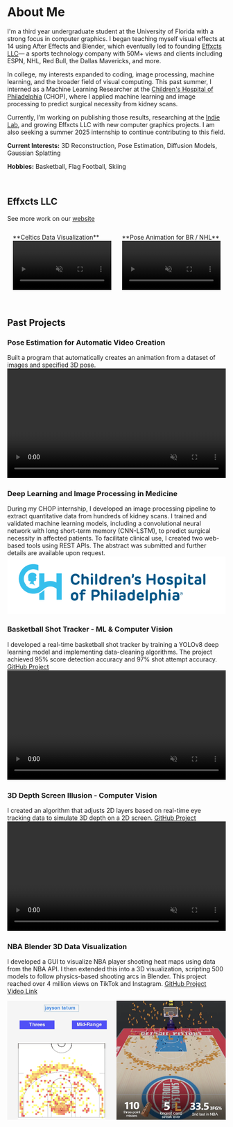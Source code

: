 # About Me

I'm a third year undergraduate student at the University of Florida with a strong focus in computer graphics. I began teaching myself visual effects at 14 using After Effects and Blender, which eventually led to founding <a href="https://www.effxcts.com" target="_blank">Effxcts LLC</a>— a sports technology company with 50M+ views and clients including ESPN, NHL, Red Bull, the Dallas Mavericks, and more.

In college, my interests expanded to coding, image processing, machine learning, and the broader field of visual computing. This past summer, I interned as a Machine Learning Researcher at the <a href="https://www.chop.edu/" target="_blank">Children's Hospital of Philadelphia</a> (CHOP), where I applied machine learning and image processing to predict surgical necessity from kidney scans.

Currently, I’m working on publishing those results, researching at the <a href="https://www.cise.ufl.edu/~eragan/indie.html" target="_blank">Indie Lab</a>, and growing Effxcts LLC with new computer graphics projects. I am also seeking a summer 2025 internship to continue contributing to this field.

**Current Interests:** 3D Reconstruction, Pose Estimation, Diffusion Models, Gaussian Splatting

**Hobbies:** Basketball, Flag Football, Skiing

<br>


## Effxcts LLC

See more work on our <a href="https://www.effxcts.com" target="_blank"> website</a>
<div style="display: flex; flex-wrap: wrap; justify-content: space-evenly;">
    <div style="flex-basis: 45%; margin: 2.5%;">
        **Celtics Data Visualization**
        <video controls loop="" muted="" autoplay="" style="width: 100%; height: auto;">
            <source src="https://github.com/avishah3/avishah3.github.io/raw/refs/heads/main/videos/Celtics%20Data%20Visualization.mp4">
        </video>
    </div>
    <div style="flex-basis: 45%; margin: 2.5%;">
        **Pose Animation for BR / NHL**
        <video controls loop="" muted="" autoplay="" style="width: 100%; height: auto;">
            <source src="https://github.com/avishah3/avishah3.github.io/raw/refs/heads/main/videos/BR%20NHL%20Edit.mp4">
        </video>
    </div>
</div>
<br>

## Past Projects
### Pose Estimation for Automatic Video Creation
Built a program that automatically creates an animation from a dataset of images and specified 3D pose.
<video controls loop="" muted="" autoplay="" style="width: 100%; height: auto;">
    <source src="https://github.com/avishah3/avishah3.github.io/raw/refs/heads/main/videos/Pose%20Estimation%20Breakdown.mp4">
</video>
<br>

### Deep Learning and Image Processing in Medicine
During my CHOP internship, I developed an image processing pipeline to extract quantitative data from hundreds of kidney scans. I trained and validated machine learning models, including a convolutional neural network with long short-term memory (CNN-LSTM), to predict surgical necessity in affected patients. To facilitate clinical use, I created two web-based tools using REST APIs. The abstract was submitted and further details are available upon request.
<img src="assets/chop_logo.png" alt="CHOP Logo" style="max-width: 100%; height: auto;">
<br>

### Basketball Shot Tracker - ML & Computer Vision
I developed a real-time basketball shot tracker by training a YOLOv8 deep learning model and implementing data-cleaning algorithms. The project achieved 95% score detection accuracy and 97% shot attempt accuracy.
<a href="https://github.com/avishah3/AI-Basketball-Shot-Detection-Tracker" target="_blank">GitHub Project</a>
<video controls loop="" muted="" autoplay="" style="width: 100%; height: auto;">
    <source src="https://github.com/avishah3/avishah3.github.io/raw/refs/heads/main/videos/Basketball.Shot.Tracker.mp4">
</video>
<br>

### 3D Depth Screen Illusion - Computer Vision
I created an algorithm that adjusts 2D layers based on real-time eye tracking data to simulate 3D depth on a 2D screen.
<a href="https://github.com/avishah3/3D-Screen-Illusion-Using-Webcam" target="_blank">GitHub Project</a>
<video controls loop="" muted="" autoplay="" style="width: 100%; height: auto;">
    <source src="https://github.com/avishah3/avishah3.github.io/raw/refs/heads/main/videos/3D.Depth.Illusion.mp4">
</video>
<br>

### NBA Blender 3D Data Visualization
I developed a GUI to visualize NBA player shooting heat maps using data from the NBA API. I then extended this into a 3D visualization, scripting 500 models to follow physics-based shooting arcs in Blender. This project reached over 4 million views on TikTok and Instagram.
<a href="https://github.com/avishah3/DSA-final-project" target="_blank">GitHub Project</a>
<br>
<a href="https://www.instagram.com/effxcts/reel/C1a-GdfgVMk/" target="_blank">Video Link</a>

<div style="display: flex; justify-content: space-between;">
  <img src="/assets/shot_chart.png" alt="" style="width: 50%;"/>
  <img src="/assets/pistons.png" alt="" style="width: 50%;"/>
</div>
<br>

